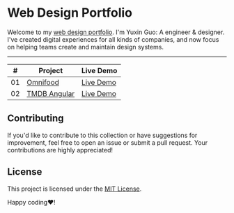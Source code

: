 # Web Design Portfolio

Welcome to my [web design portfolio](https://timothyguo86.github.io/web-design-portfolio/). I'm Yuxin Guo: A engineer & designer. I've created digital experiences for all kinds of companies, and now focus on helping teams create and maintain design systems.

---

|  #  | Project                                                                             | Live Demo                                                                  |
| :-: | ----------------------------------------------------------------------------------- | -------------------------------------------------------------------------- |
| 01  | [Omnifood](https://github.com/timothyguo86/web-design-portfolio/tree/main/Omnifood) | [Live Demo](https://timothyguo86.github.io/web-design-portfolio/Omnifood/) |
| 02  | [TMDB Angular](https://github.com/timothyguo86/tmdb-angular)                        | [Live Demo](https://timothyguo86.github.io/tmdb-angular/)                  |

## Contributing

If you'd like to contribute to this collection or have suggestions for improvement, feel free to open an issue or submit a pull request. Your contributions are highly appreciated!

## License

This project is licensed under the [MIT License](./LICENSE).

Happy coding❤️!
